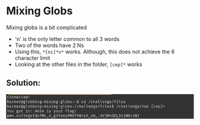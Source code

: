# Mixing Globs

Mixing globs is a bit complicated
- 'n' is the only letter common to all 3 words
- Two of the words have 2 Ns
- Using this, `*[nc]*n*` works. Although, this does not achieve the 6 character limit
- Looking at the other files in the folder, `[cep]*` works


## Solution:

![solution](05_Mixing_Globs.png)
